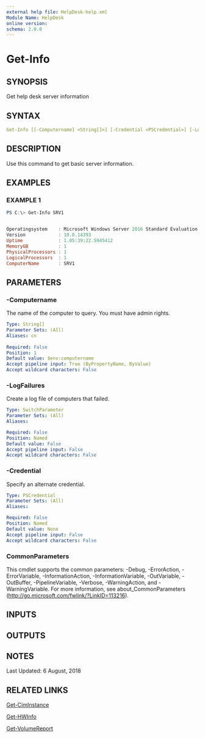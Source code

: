 ```yaml
---
external help file: HelpDesk-help.xml
Module Name: HelpDesk
online version:
schema: 2.0.0
---
```


# Get-Info

## SYNOPSIS

Get help desk server information

## SYNTAX

```yaml
Get-Info [[-Computername] <String[]>] [-Credential <PSCredential>] [-LogFailures] [<CommonParameters>]
```

## DESCRIPTION

Use this command to get basic server information.

## EXAMPLES

### EXAMPLE 1

```powershell
PS C:\> Get-Info SRV1


Operatingsystem    : Microsoft Windows Server 2016 Standard Evaluation
Version            : 10.0.14393
Uptime             : 1.05:39:22.5945412
MemoryGB           : 1
PhysicalProcessors : 1
LogicalProcessors  : 1
ComputerName       : SRV1
```

## PARAMETERS

### -Computername

The name of the computer to query. You must have admin rights.

```yaml
Type: String[]
Parameter Sets: (All)
Aliases: cn
 
Required: False
Position: 1
Default value: $env:computername
Accept pipeline input: True (ByPropertyName, ByValue)
Accept wildcard characters: False
```

### -LogFailures

Create a log file of computers that failed.

```yaml
Type: SwitchParameter
Parameter Sets: (All)
Aliases:

Required: False
Position: Named
Default value: False
Accept pipeline input: False
Accept wildcard characters: False
```

### -Credential

Specify an alternate credential.

```yaml
Type: PSCredential
Parameter Sets: (All)
Aliases:

Required: False
Position: Named
Default value: None
Accept pipeline input: False
Accept wildcard characters: False
```

### CommonParameters

This cmdlet supports the common parameters: -Debug, -ErrorAction, -ErrorVariable, -InformationAction, -InformationVariable, -OutVariable, -OutBuffer, -PipelineVariable, -Verbose, -WarningAction, and -WarningVariable. For more information, see about_CommonParameters (http://go.microsoft.com/fwlink/?LinkID=113216).

## INPUTS

## OUTPUTS

## NOTES

Last Updated: 6 August, 2018

## RELATED LINKS

[Get-CimInstance]()

[Get-HWInfo]()

[Get-VolumeReport]()